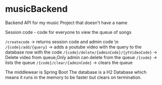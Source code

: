 # musicBackend

Backend API for my music Project that doesn't have a name


Session code - code for everyone to view the queue of songs

```/createcode``` -> returns session code and admin code \n
```/{code}/add/{query}``` -> adds a youtube video with the query to the database row with the code
```/{code}/delete/{adminCode}/{ytVideoCode}``` -> Delete video from queue,Only admin can delete from the queue
```/{code}``` -> lists the queue
```/{code}/clear/{adminCode}``` -> clears the queue

The middlewear is Spring Boot
The database is a H2 Database which means it runs in the memory to be faster but clears on termination.
